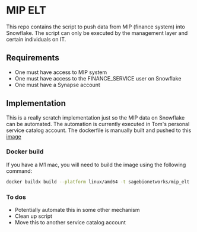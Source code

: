 # MIP ELT
This repo contains the script to push data from MIP (finance system) into Snowflake.  The script can only be executed by the management layer and certain individuals on IT.

## Requirements

* One must have access to MIP system
* One must have access to the FINANCE_SERVICE user on Snowflake
* One must have a Synapse account

## Implementation

This is a really scratch implementation just so the MIP data on Snowflake can be automated.  The automation is currently executed in Tom's personal service catalog account. The dockerfile is manually built and pushed to this [image](https://hub.docker.com/repository/docker/sagebionetworks/mip_elt/general) 

### Docker build
If you have a M1 mac, you will need to build the image using the following command:

```bash
docker buildx build --platform linux/amd64 -t sagebionetworks/mip_elt .
```

### To dos

* Potentially automate this in some other mechanism
* Clean up script
* Move this to another service catalog account
